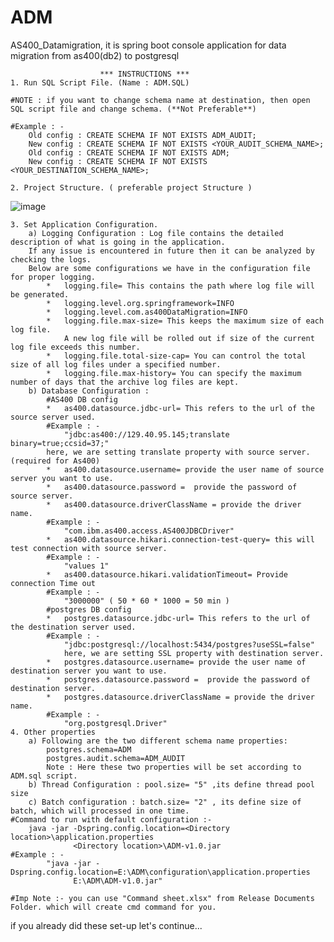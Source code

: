 # ADM

AS400_Datamigration,
 it is spring boot console application for data migration from as400(db2) to postgresql
  						
						*** INSTRUCTIONS ***
	1. Run SQL Script File. (Name : ADM.SQL)
	
	#NOTE : if you want to change schema name at destination, then open SQL script file and change schema. (**Not Preferable**) 
	
	#Example : - 
		Old config : CREATE SCHEMA IF NOT EXISTS ADM_AUDIT;
		New config : CREATE SCHEMA IF NOT EXISTS <YOUR_AUDIT_SCHEMA_NAME>;
		Old config : CREATE SCHEMA IF NOT EXISTS ADM;
		New config : CREATE SCHEMA IF NOT EXISTS <YOUR_DESTINATION_SCHEMA_NAME>;
		
	2. Project Structure. ( preferable project Structure )
	
![image](https://user-images.githubusercontent.com/75680603/126644337-f8dea28c-ad89-4eef-9b61-b1d790dcbbb0.png)

	3. Set Application Configuration.	
		a) Logging Configuration : Log file contains the detailed description of what is going in the application.
		If any issue is encountered in future then it can be analyzed by checking the logs.
		Below are some configurations we have in the configuration file for proper logging.
			*	logging.file= This contains the path where log file will be generated.
			*	logging.level.org.springframework=INFO
			*	logging.level.com.as400DataMigration=INFO
			*	logging.file.max-size= This keeps the maximum size of each log file.
			 	A new log file will be rolled out if size of the current log file exceeds this number.
			*	logging.file.total-size-cap= You can control the total size of all log files under a specified number.
			*	logging.file.max-history= You can specify the maximum number of days that the archive log files are kept.
		b) Database Configuration : 
			#AS400 DB config
			*   as400.datasource.jdbc-url= This refers to the url of the source server used.
			#Example : - 
				"jdbc:as400://129.40.95.145;translate binary=true;ccsid=37;"
			here, we are setting translate property with source server. (required for As400)
			*   as400.datasource.username= provide the user name of source server you want to use.
			*   as400.datasource.password =  provide the password of source server.
			*   as400.datasource.driverClassName = provide the driver  name. 
			#Example : - 
				"com.ibm.as400.access.AS400JDBCDriver"
			*   as400.datasource.hikari.connection-test-query= this will test connection with source server. 
			#Example : - 
				"values 1"  
			*   as400.datasource.hikari.validationTimeout= Provide connection Time out  
			#Example : - 
				"3000000" ( 50 * 60 * 1000 = 50 min )
			#postgres DB config
			*   postgres.datasource.jdbc-url= This refers to the url of the destination server used.
			#Example : - 
				"jdbc:postgresql://localhost:5434/postgres?useSSL=false"
				here, we are setting SSL property with destination server. 
			*   postgres.datasource.username= provide the user name of destination server you want to use.
			*   postgres.datasource.password =  provide the password of destination server.
			*   postgres.datasource.driverClassName = provide the driver  name. 
			#Example : - 
				"org.postgresql.Driver"
	4. Other properties
		a) Following are the two different schema name properties: 
			postgres.schema=ADM
			postgres.audit.schema=ADM_AUDIT
			Note : Here these two properties will be set according to ADM.sql script.
		b) Thread Configuration : pool.size= "5" ,its define thread pool size 
		c) Batch configuration : batch.size= "2" , its define size of batch, which will processed in one time.
    #Command to run with default configuration :-
    	java -jar -Dspring.config.location=<Directory location>\application.properties 
    			  <Directory location>\ADM-v1.0.jar
    #Example : -
    		"java -jar -Dspring.config.location=E:\ADM\configuration\application.properties 
    			  E:\ADM\ADM-v1.0.jar"
    			     
    #Imp Note :- you can use "Command sheet.xlsx" from Release Documents Folder. which will create cmd command for you.

if you already did these set-up let's continue...
 

 
                                      


